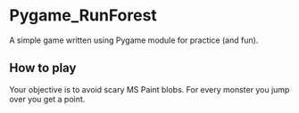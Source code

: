# Pygame_RunForest
A simple game written using Pygame module for practice (and fun).

## How to play
Your objective is to avoid scary MS Paint blobs. For every monster you jump over you get a point.
